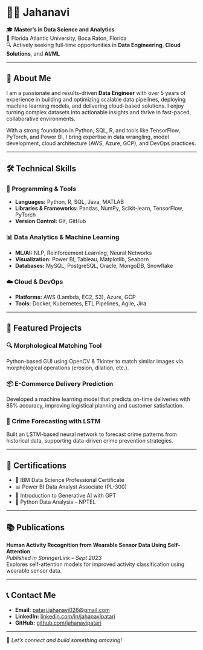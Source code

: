 # 👩‍💻 Jahanavi 

🎓 **Master’s in Data Science and Analytics**  
📍 Florida Atlantic University, Boca Raton, Florida  
🔍 Actively seeking full-time opportunities in **Data Engineering**, **Cloud Solutions**, and **AI/ML**  

---

## 🚀 About Me

I am a passionate and results-driven **Data Engineer** with over 5 years of experience in building and optimizing scalable data pipelines, deploying machine learning models, and delivering cloud-based solutions. I enjoy turning complex datasets into actionable insights and thrive in fast-paced, collaborative environments.

With a strong foundation in Python, SQL, R, and tools like TensorFlow, PyTorch, and Power BI, I bring expertise in data wrangling, model development, cloud architecture (AWS, Azure, GCP), and DevOps practices.

---

## 🛠 Technical Skills

### 🔧 Programming & Tools
- **Languages:** Python, R, SQL, Java, MATLAB  
- **Libraries & Frameworks:** Pandas, NumPy, Scikit-learn, TensorFlow, PyTorch  
- **Version Control:** Git, GitHub

### 📊 Data Analytics & Machine Learning
- **ML/AI:** NLP, Reinforcement Learning, Neural Networks  
- **Visualization:** Power BI, Tableau, Matplotlib, Seaborn  
- **Databases:** MySQL, PostgreSQL, Oracle, MongoDB, Snowflake  

### ☁️ Cloud & DevOps
- **Platforms:** AWS (Lambda, EC2, S3), Azure, GCP  
- **Tools:** Docker, Kubernetes, ETL Pipelines, Agile, Jira  

---

## 📂 Featured Projects

### 🔍 Morphological Matching Tool
Python-based GUI using OpenCV & Tkinter to match similar images via morphological operations (erosion, dilation, etc.).

### 📦 E-Commerce Delivery Prediction
Developed a machine learning model that predicts on-time deliveries with 85% accuracy, improving logistical planning and customer satisfaction.

### 🧠 Crime Forecasting with LSTM
Built an LSTM-based neural network to forecast crime patterns from historical data, supporting data-driven crime prevention strategies.

---

## 📄 Certifications

- 🧪 IBM Data Science Professional Certificate  
- 📊 Power BI Data Analyst Associate (PL-300)  
- 🤖 Introduction to Generative AI with GPT  
- 🐍 Python Data Analysis – NPTEL  

---

## 📚 Publications

**Human Activity Recognition from Wearable Sensor Data Using Self-Attention**  
*Published in SpringerLink – Sept 2023*  
Explores self-attention models for improved activity classification using wearable sensor data.

---

## 📞 Contact Me

- **Email:** [patari.jahanavi026@gmail.com](mailto:patari.jahanavi026@gmail.com)  
- **LinkedIn:** [linkedin.com/in/jahanavipatari](https://www.linkedin.com/in/jahanavipatari)  
- **GitHub:** [github.com/jahanavipatari](https://github.com/jahanavipatari)

---

🌟 _Let’s connect and build something amazing!_
